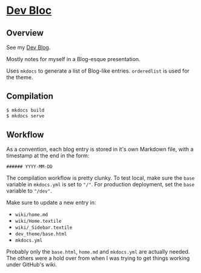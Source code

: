 [Dev Bloc](http://mechaelephant.com/dev/)
===

Overview
---

See my [Dev Blog](http://mechaelephant.com/dev/).

Mostly notes for myself in a Blog-esque presentation.

Uses `mkdocs` to generate a list of Blog-like entries.
`orderedlist` is used for the theme.


Compilation
---

```bash
$ mkdocs build
$ mkdocs serve
```

Workflow
---

As a convention, each blog entry is stored in it's own Markdown file, with a timestamp at the end in the form:

```
###### YYYY-MM-DD
```


The compilation workflow is pretty clunky.  To test local, make sure the `base` variable in `mkdocs.yml` is set to `"/"`.
For production deployment, set the `base` variable to `"/dev"`.

Make sure to update a new entry in:

* `wiki/home.md`
* `wiki/Home.textile`
* `wiki/_Sidebar.textile`
* `dev_theme/base.html`
* `mkdocs.yml`

Probably only the `base.html`, `home.md` and `mkdocs.yml` are actually needed.  The others were a hold over from
when I was trying to get things working under GitHub's wiki.
